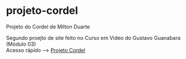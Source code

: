 # projeto-cordel
Projeto do Cordel de Milton Duarte

Segundo proejto de site feito no Curso em Video do Gustavo Guanabara (Módulo 03)<br>
Acesso rápido --> <a href="https://ruthsantanasilva.github.io/projeto-cordel/">Projeto Cordel</a>
